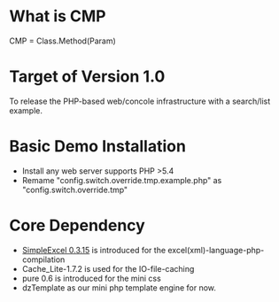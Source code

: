 # What is CMP
CMP = Class.Method(Param)

# Target of Version 1.0
To release the PHP-based web/concole infrastructure with a search/list example.

# Basic Demo Installation
* Install any web server supports PHP >5.4
* Remame "config.switch.override.tmp.example.php" as "config.switch.override.tmp"

# Core Dependency
* <a href="http://github.com/faisalman/simple-excel-php" target=_blank>SimpleExcel 0.3.15</a> is introduced for the excel(xml)-language-php-compilation
* Cache_Lite-1.7.2 is used for the IO-file-caching
* pure 0.6 is introduced for the mini css
* dzTemplate as our mini php template engine for now.
